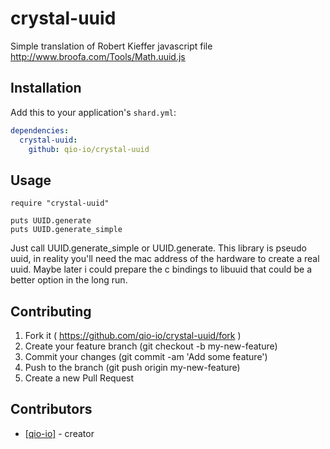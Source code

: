 # crystal-uuid

Simple translation of Robert Kieffer javascript file
http://www.broofa.com/Tools/Math.uuid.js

## Installation

Add this to your application's `shard.yml`:

```yaml
dependencies:
  crystal-uuid:
    github: qio-io/crystal-uuid
```

## Usage

```crystal
require "crystal-uuid"

puts UUID.generate
puts UUID.generate_simple
```

Just call UUID.generate_simple or UUID.generate. This library is pseudo uuid, in reality you'll need the mac address of the hardware to create a real uuid. Maybe later i could prepare the c bindings to libuuid that could be a better option in the long run.


## Contributing

1. Fork it ( https://github.com/qio-io/crystal-uuid/fork )
2. Create your feature branch (git checkout -b my-new-feature)
3. Commit your changes (git commit -am 'Add some feature')
4. Push to the branch (git push origin my-new-feature)
5. Create a new Pull Request

## Contributors

- [[qio-io]](https://github.com/qio-io)  - creator
